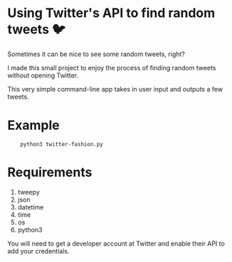 # Using Twitter's API to find random tweets :bird:


Sometimes it can be nice to see some random tweets, right? 

I made this small project to enjoy the process of finding random tweets without opening Twitter.

This very simple command-line app takes in user input and outputs a few tweets.

# Example

```
    python3 twitter-fashion.py
```

# Requirements

1. tweepy
2. json
3. datetime
4. time
5. os
6. python3

You will need to get a developer account at Twitter and enable their API to add your credentials. 

